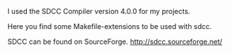 I used the SDCC Compiler version 4.0.0 for my projects.

Here you find some Makefile-extensions to be used with sdcc.

SDCC can be found on SourceForge. http://sdcc.sourceforge.net/
